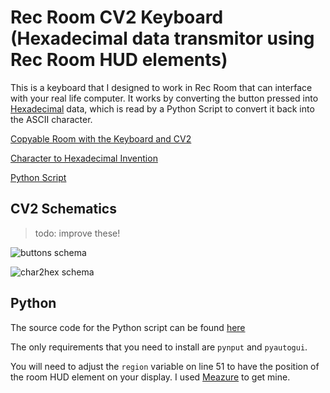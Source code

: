 # Rec Room CV2 Keyboard (Hexadecimal data transmitor using Rec Room HUD elements)

This is a keyboard that I designed to work in Rec Room that can interface with your real life computer. It works by converting the button pressed into [Hexadecimal](https://en.wikipedia.org/wiki/Hexadecimal) data, which is read by a Python Script to convert it back into the ASCII character.

[Copyable Room with the Keyboard and CV2](https://rec.net/room/RecRoomKeyboard)

[Character to Hexadecimal Invention](https://rec.net/d/store/invention/3690354562335029960)

[Python Script](#python)

## CV2 Schematics

> todo: improve these!

![buttons schema](https://raw.githubusercontent.com/RealMCoded/RecRoomKeyboard/main/schemas/schem_buttons.png)

![char2hex schema](https://raw.githubusercontent.com/RealMCoded/RecRoomKeyboard/main/schemas/schem_char2hex.png)

## Python

The source code for the Python script can be found [here](https://github.com/RealMCoded/RecRoomKeyboard/blob/main/RecRoomColorToHexpy)

The only requirements that you need to install are `pynput` and `pyautogui`.

You will need to adjust the `region` variable on line 51 to have the position of the room HUD element on your display. I used [Meazure](https://github.com/cthing/meazure/releases/tag/4.0.0) to get mine.
